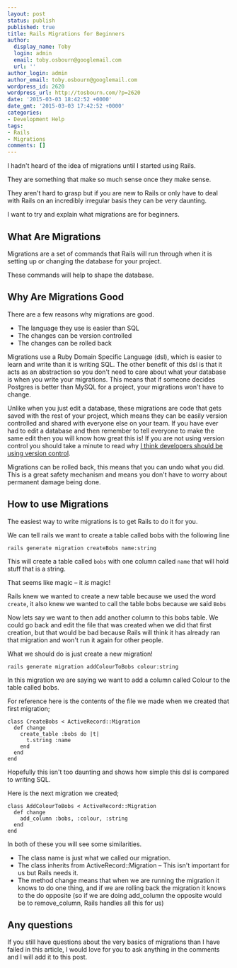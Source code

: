 ```yaml
---
layout: post
status: publish
published: true
title: Rails Migrations for Beginners
author:
  display_name: Toby
  login: admin
  email: toby.osbourn@googlemail.com
  url: ''
author_login: admin
author_email: toby.osbourn@googlemail.com
wordpress_id: 2620
wordpress_url: http://tosbourn.com/?p=2620
date: '2015-03-03 18:42:52 +0000'
date_gmt: '2015-03-03 17:42:52 +0000'
categories:
- Development Help
tags:
- Rails
- Migrations
comments: []
---
```

<p>I hadn't heard of the idea of migrations until I started using Rails.</p>
<p>They are something that make so much sense once they make sense.</p>
<p>They aren't hard to grasp but if you are new to Rails or only have to deal with Rails on an incredibly irregular basis they can be very daunting.</p>
<p>I want to try and explain what migrations are for beginners.</p>
<h2>What Are Migrations</h2>
<p>Migrations are a set of commands that Rails will run through when it is setting up or changing the database for your project.</p>
<p>These commands will help to shape the database.</p>
<h2>Why Are Migrations Good</h2>
<p>There are a few reasons why migrations are good.</p>
<ul>
<li>The language they use is easier than SQL</li>
<li>The changes can be version controlled</li>
<li>The changes can be rolled back</li>
</ul>
<p>Migrations use a Ruby Domain Specific Language (dsl), which is easier to learn and write than it is writing SQL. The other benefit of this dsl is that it acts as an abstraction so you don't need to care about what your database is when you write your migrations. This means that if someone decides Postgres is better than MySQL for a project, your migrations won't have to change.</p>
<p>Unlike when you just edit a database, these migrations are code that gets saved with the rest of your project, which means they can be easily version controlled and shared with everyone else on your team. If you have ever had to edit a database and then remember to tell everyone to make the same edit then you will know how great this is! If you are not using version control you should take a minute to read why <a href="http://thetomorrowlab.com/2015/02/why-web-developers-should-use-version-control/">I think developers should be using version control</a>.</p>
<p>Migrations can be rolled back, this means that you can undo what you did. This is a great safety mechanism and means you don't have to worry about permanent damage being done.</p>
<h2>How to use Migrations</h2>
<p>The easiest way to write migrations is to get Rails to do it for you.</p>
<p>We can tell rails we want to create a table called bobs with the following line</p>
<pre><code>rails generate migration createBobs name:string
</code></pre>
<p>This will create a table called <code>bobs</code> with one column called <code>name</code> that will hold stuff that is a string.</p>
<p>That seems like magic – it <em>is</em> magic!</p>
<p>Rails knew we wanted to create a new table because we used the word <code>create</code>, it also knew we wanted to call the table bobs because we said <code>Bobs</code></p>
<p>Now lets say we want to then add another column to this bobs table. We could go back and edit the file that was created when we did that first creation, but that would be bad because Rails will think it has already ran that migration and won't run it again for other people.</p>
<p>What we should do is just create a new migration!</p>
<pre><code>rails generate migration addColourToBobs colour:string
</code></pre>
<p>In this migration we are saying we want to add a column called Colour to the table called bobs.</p>
<p>For reference here is the contents of the file we made when we created that first migration;</p>
<pre><code>class CreateBobs &lt; ActiveRecord::Migration
  def change
    create_table :bobs do |t|
      t.string :name
    end
  end
end
</code></pre>
<p>Hopefully this isn't too daunting and shows how simple this dsl is compared to writing SQL.</p>
<p>Here is the next migration we created;</p>
<pre><code>class AddColourToBobs &lt; ActiveRecord::Migration
  def change
    add_column :bobs, :colour, :string
  end
end
</code></pre>
<p>In both of these you will see some similarities.</p>
<ul>
<li>The class name is just what we called our migration.</li>
<li>The class inherits from ActiveRecord::Migration – This isn't important for us but Rails needs it.</li>
<li>The method change means that when we are running the migration it knows to do one thing, and if we are rolling back the migration it knows to the do opposite (so if we are doing add_column the opposite would be to remove_column, Rails handles all this for us)</li>
</ul>
<h2>Any questions</h2>
<p>If you still have questions about the very basics of migrations than I have failed in this article, I would love for you to ask anything in the comments and I will add it to this post.</p>
